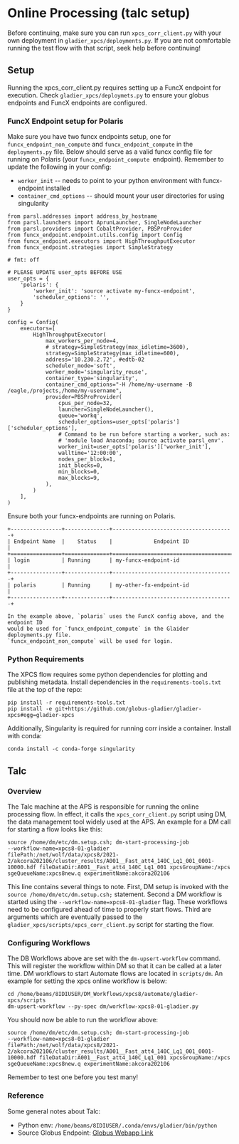 # Online Processing (talc setup)

Before continuing, make sure you can run `xpcs_corr_client.py` with your own
deployment in `gladier_xpcs/deployments.py`. If you are not comfortable running
the test flow with that script, seek help before continuing! 

## Setup

Running the xpcs_corr_client.py requires setting up a FuncX endpoint for execution.
Check `gladier_xpcs/deploymets.py` to ensure your globus endpoints and FuncX endpoints are
configured.

### FuncX Endpoint setup for Polaris


Make sure you have two funcx endpoints setup, one for `funcx_endpoint_non_compute` and
`funcx_endpoint_compute` in the `deployments.py` file. Below should serve as a valid
funcx config file for running on Polaris (your `funcx_endpoint_compute `endpoint).
Remember to update the following in your config:

* `worker_init` -- needs to point to your python environment with funcx-endpoint installed
* `container_cmd_options` -- should mount your user directories for using singularity

```
from parsl.addresses import address_by_hostname
from parsl.launchers import AprunLauncher, SingleNodeLauncher
from parsl.providers import CobaltProvider, PBSProProvider
from funcx_endpoint.endpoint.utils.config import Config
from funcx_endpoint.executors import HighThroughputExecutor
from funcx_endpoint.strategies import SimpleStrategy

# fmt: off

# PLEASE UPDATE user_opts BEFORE USE
user_opts = {
    'polaris': {
        'worker_init': 'source activate my-funcx-endpoint',
        'scheduler_options': '',
    }
}

config = Config(
    executors=[
        HighThroughputExecutor(
            max_workers_per_node=4,
            # strategy=SimpleStrategy(max_idletime=3600),
            strategy=SimpleStrategy(max_idletime=600),
            address='10.230.2.72', #edtb-02
            scheduler_mode='soft',
            worker_mode='singularity_reuse',
            container_type='singularity',
            container_cmd_options="-H /home/my-username -B /eagle,/projects,/home/my-username",
            provider=PBSProProvider(
                cpus_per_node=32,
                launcher=SingleNodeLauncher(),
                queue='workq',
                scheduler_options=user_opts['polaris']['scheduler_options'],
                # Command to be run before starting a worker, such as:
                # 'module load Anaconda; source activate parsl_env'.
                worker_init=user_opts['polaris']['worker_init'],
                walltime='12:00:00',
                nodes_per_block=1,
                init_blocks=0,
                min_blocks=0,
                max_blocks=9,
            ),
        )
    ],
)
```

Ensure both your funcx-endpoints are running on Polaris.

```
+----------------+--------------+--------------------------------------+
| Endpoint Name  |    Status    |             Endpoint ID              |
+================+==============+======================================+
| login          | Running      | my-funcx-endpoint-id                 |
+----------------+--------------+--------------------------------------+
| polaris        | Running      | my-other-fx-endpoint-id              |
+----------------+--------------+--------------------------------------+

In the example above, `polaris` uses the FuncX config above, and the endpoint ID
would be used for `funcx_endpoint_compute` in the Glaider deployments.py file.
`funcx_endpoint_non_compute` will be used for login.
```

### Python Requirements

The XPCS flow requires some python dependencies for plotting and publishing metadata.
Install dependencies in the `requirements-tools.txt` file at the top of the repo:

```
pip install -r requirements-tools.txt
pip install -e git+https://github.com/globus-gladier/gladier-xpcs#egg=gladier-xpcs
```

Additionally, Singularity is required for running corr inside a container. Install
with conda:

```
conda install -c conda-forge singularity
```

## Talc

### Overview

The Talc machine at the APS is responsible for running the online processing
flow. In effect, it calls the `xpcs_corr_client.py` script using DM, the data
management tool widely used at the APS. An example for a DM call for starting
a flow looks like this:

```
source /home/dm/etc/dm.setup.csh; dm-start-processing-job 
--workflow-name=xpcs8-01-gladier 
filePath:/net/wolf/data/xpcs8/2021-2/akcora202106/cluster_results/A001__Fast_att4_140C_Lq1_001_0001-10000.hdf fileDataDir:A001__Fast_att4_140C_Lq1_001 xpcsGroupName:/xpcs sgeQueueName:xpcs8new.q experimentName:akcora202106
```

This line contains several things to note. First, DM setup is invoked with the
`source /home/dm/etc/dm.setup.csh;` statement. Second a DM workflow is started
using the `--workflow-name=xpcs8-01-gladier` flag. These workflows need to be
configured ahead of time to properly start flows. Third are arguments which are
eventually passed to the `gladier_xpcs/scripts/xpcs_corr_client.py` script for
starting the flow. 

### Configuring Workflows

The DB Workflows above are set with the `dm-upsert-workflow` command. This will
register the workflow within DM so that it can be called at a later time. DM
workflows to start Automate flows are located in `scripts/dm`. An example for
setting the xpcs online workflow is below:

```
cd /home/beams/8IDIUSER/DM_Workflows/xpcs8/automate/gladier-xpcs/scripts
dm-upsert-workflow --py-spec dm/workflow-xpcs8-01-gladier.py
```

You should now be able to run the workflow above: 

```
source /home/dm/etc/dm.setup.csh; dm-start-processing-job 
--workflow-name=xpcs8-01-gladier 
filePath:/net/wolf/data/xpcs8/2021-2/akcora202106/cluster_results/A001__Fast_att4_140C_Lq1_001_0001-10000.hdf fileDataDir:A001__Fast_att4_140C_Lq1_001 xpcsGroupName:/xpcs sgeQueueName:xpcs8new.q experimentName:akcora202106
```

Remember to test one before you test many! 

### Reference

Some general notes about Talc:

* Python env: `/home/beams/8IDIUSER/.conda/envs/gladier/bin/python`
* Source Globus Endpoint: [Globus Webapp Link](https://app.globus.org/file-manager?origin_id=fdc7e74a-fa78-11e8-9342-0e3d676669f4&origin_path=%2Fdata%2Fxpcs8%2F)
